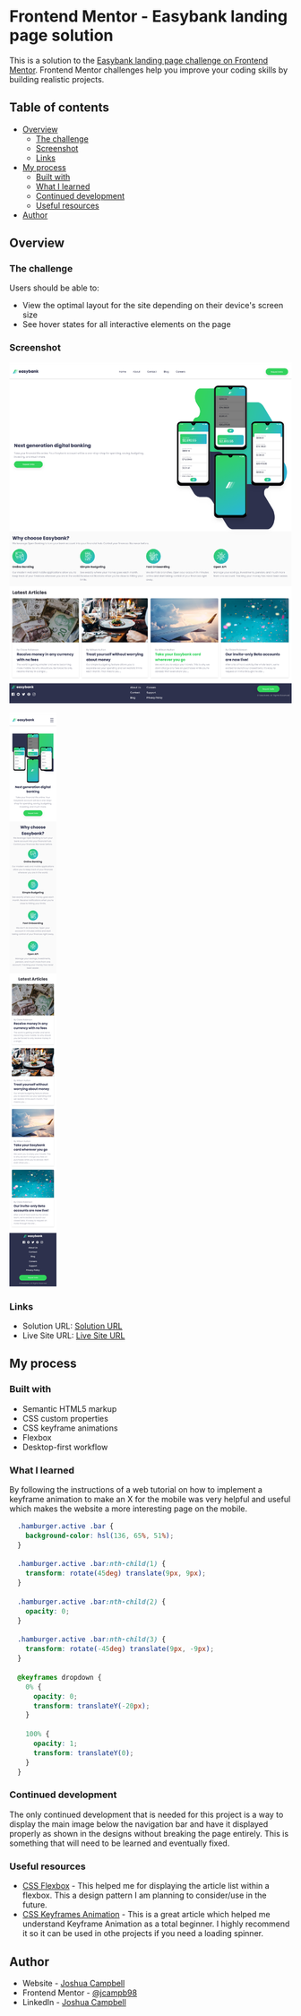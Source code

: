 # Frontend Mentor - Easybank landing page solution

This is a solution to the [Easybank landing page challenge on Frontend Mentor](https://www.frontendmentor.io/challenges/easybank-landing-page-WaUhkoDN). Frontend Mentor challenges help you improve your coding skills by building realistic projects. 

## Table of contents

- [Overview](#overview)
  - [The challenge](#the-challenge)
  - [Screenshot](#screenshot)
  - [Links](#links)
- [My process](#my-process)
  - [Built with](#built-with)
  - [What I learned](#what-i-learned)
  - [Continued development](#continued-development)
  - [Useful resources](#useful-resources)
- [Author](#author)

## Overview

### The challenge

Users should be able to:

- View the optimal layout for the site depending on their device's screen size
- See hover states for all interactive elements on the page

### Screenshot

![Desktop](./pc-screenshot.png)

![Mobile](./mobile-screenshot.png)

### Links

- Solution URL: [Solution URL](https://www.frontendmentor.io/solutions/easybank-landing-page-using-semantic-html-css-and-light-javascript-nreyelXP5A)
- Live Site URL: [Live Site URL](https://easybank-landing-page-nu-ten.vercel.app/)

## My process

### Built with

- Semantic HTML5 markup
- CSS custom properties
- CSS keyframe animations
- Flexbox
- Desktop-first workflow

### What I learned

By following the instructions of a web tutorial on how to implement a keyframe animation to make an X for the mobile was very helpful and useful which makes the website a more interesting page on the mobile.

```css
  .hamburger.active .bar {
    background-color: hsl(136, 65%, 51%);
  }

  .hamburger.active .bar:nth-child(1) {
    transform: rotate(45deg) translate(9px, 9px);
  }

  .hamburger.active .bar:nth-child(2) {
    opacity: 0;
  }

  .hamburger.active .bar:nth-child(3) {
    transform: rotate(-45deg) translate(9px, -9px);
  }

  @keyframes dropdown {
    0% {
      opacity: 0;
      transform: translateY(-20px);
    }

    100% {
      opacity: 1;
      transform: translateY(0);
    }
  }
```

### Continued development

The only continued development that is needed for this project is a way to display the main image below the navigation bar 
and have it displayed properly as shown in the designs without breaking the page entirely. This is something that will need to be learned and eventually fixed.

### Useful resources

- [CSS Flexbox](https://css-tricks.com/snippets/css/a-guide-to-flexbox/) - This helped me for displaying the article list within a flexbox. This a design pattern I am planning to consider/use in the future.
- [CSS Keyframes Animation](https://www.joshwcomeau.com/animation/keyframe-animations/) - This is a great article which helped me understand Keyframe Animation as a total beginner. I highly recommend it so it can be used in othe projects if you need a loading spinner.

## Author

- Website - [Joshua Campbell](https://www.joshua-campbell.net/)
- Frontend Mentor - [@jcampb98](https://www.frontendmentor.io/profile/jcampb98)
- LinkedIn - [Joshua Campbell](https://www.linkedin.com/in/joshua-campbell98/)